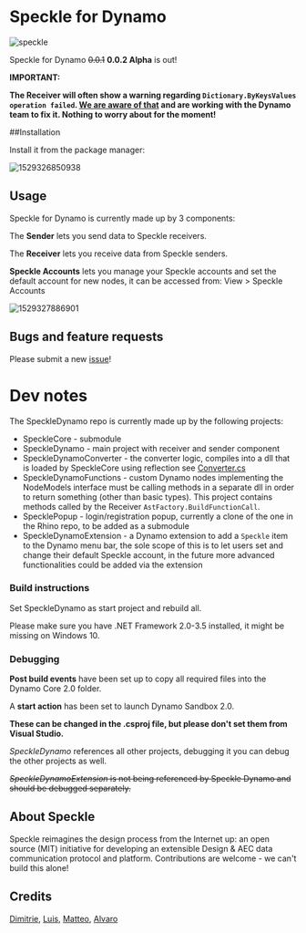 # Speckle for Dynamo

![speckle](https://user-images.githubusercontent.com/2679513/41541684-f1b7126e-730a-11e8-9738-369a20b0e76d.gif)


Speckle for Dynamo ~~0.0.1~~ **0.0.2 Alpha** is out!

**IMPORTANT:**

**The Receiver will often show a warning regarding `Dictionary.ByKeysValues operation failed`. [We are aware of that](https://github.com/speckleworks/SpeckleDynamo/issues/20) and are working with the Dynamo team to fix it. Nothing to worry about for the moment!**



##Installation

Install it from the package manager:

![1529326850938](https://user-images.githubusercontent.com/2679513/41541682-f16d9d50-730a-11e8-8d98-632ca20523ff.png)


## Usage

Speckle for Dynamo is currently made up by 3 components:

The **Sender** lets you send data to Speckle receivers.

The **Receiver** lets you receive data from Speckle senders.

**Speckle Accounts** lets you manage your Speckle accounts and set the default account for new nodes, it can be accessed from: View > Speckle Accounts

![1529327886901](https://user-images.githubusercontent.com/2679513/41541683-f199855a-730a-11e8-8b11-da7b5cc14a76.png)


## Bugs and feature requests

Please submit a new [issue](https://github.com/speckleworks/SpeckleDynamo/issues)!



# Dev notes

The SpeckleDynamo repo is currently made up by the following projects:

- SpeckleCore - submodule
- SpeckleDynamo - main project with receiver and sender component
- SpeckleDynamoConverter - the converter logic, compiles into a dll that is loaded by SpeckleCore using reflection see [Converter.cs](https://github.com/speckleworks/SpeckleCore/blob/master/SpeckleCore/Converter.cs#L135)
- SpeckleDynamoFunctions - custom Dynamo nodes implementing the NodeModels interface must be calling methods in a separate dll in order to return something (other than basic types). This project contains methods called by the Receiver `AstFactory.BuildFunctionCall`.
- SpecklePopup - login/registration popup, currently a clone of the one in the Rhino repo, to be added as a submodule
- SpeckleDynamoExtension - a Dynamo extension to add a `Speckle` item to the Dynamo menu bar, the sole scope of this is to let users set and change their default Speckle account, in the future more advanced functionalities could be added via the extension



### Build instructions

Set SpeckleDynamo as start project and rebuild all. 

Please make sure you have .NET Framework 2.0-3.5 installed, it might be missing on Windows 10.

### Debugging

**Post build events** have been set up to copy all required files into the Dynamo Core 2.0 folder.

A **start action** has been set to launch Dynamo Sandbox 2.0. 

**These can be changed in the .csproj file, but please don't set them from Visual Studio.**

*SpeckleDynamo* references all other projects, debugging it you can debug the other projects as well.

~~*SpeckleDynamoExtension* is not being referenced by Speckle Dynamo and should be debugged separately.~~



## About Speckle

Speckle reimagines the design process from the Internet up: an open source (MIT) initiative for developing an extensible Design & AEC data communication protocol and platform. Contributions are welcome - we can't build this alone!



## Credits

[Dimitrie](https://github.com/didimitrie), [Luis](https://github.com/fraguada), [Matteo](https://github.com/teocomi), [Alvaro](https://github.com/alvpickmans)
